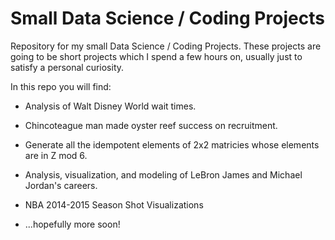 # Small Data Science / Coding Projects
Repository for my small Data Science / Coding Projects.
These projects are going to be short projects which I spend a few hours on, usually 
just to satisfy a personal curiosity.

In this repo you will find:

- Analysis of Walt Disney World wait times.

- Chincoteague man made oyster reef success on recruitment. 

- Generate all the idempotent elements of 2x2 matricies whose elements are in Z mod 6.

- Analysis, visualization, and modeling of LeBron James and Michael Jordan's careers. 

- NBA 2014-2015 Season Shot Visualizations
    
- ...hopefully more soon!
    
